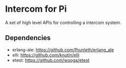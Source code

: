 Intercom for Pi
===============

A set of high level APIs for controlling a intercom system.

## Dependencies

* erlang-ale: https://github.com/fhunleth/erlang_ale
* elli: https://github.com/knutin/elli
* etest: https://github.com/wooga/etest
